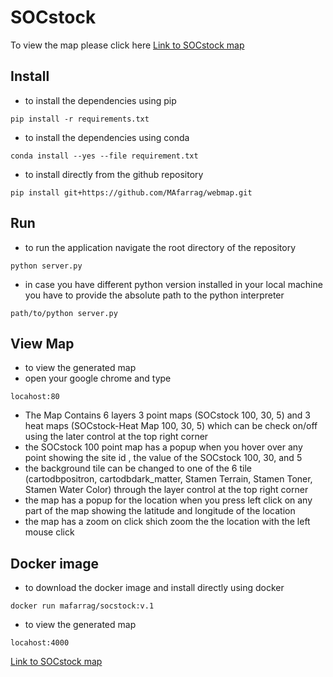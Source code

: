 # SOCstock 

To view the map please click here [Link to SOCstock map](RCS.html)

Install
-------
- to install the dependencies using pip
```
pip install -r requirements.txt
```
- to install the dependencies using conda
```
conda install --yes --file requirement.txt
```
- to install directly from the github repository
```
pip install git+https://github.com/MAfarrag/webmap.git
```

Run
---
- to run the application navigate the root directory of the repository
```
python server.py
``` 
- in case you have different python version installed in your local machine you have to provide the absolute path to the python interpreter
```
path/to/python server.py
```
View Map
--------
- to view the generated map
- open your google chrome and type 
```
locahost:80
```
- The Map Contains 6 layers 3 point maps (SOCstock 100, 30, 5) and 3 heat maps (SOCstock-Heat Map 100, 30, 5) which can be check on/off using the later control at the top right corner 
- the SOCstock 100 point map has a popup when you hover over any point showing the site id , the value of the SOCstock 100, 30, and 5
- the background tile can be changed to one of the 6 tile (cartodbpositron, cartodbdark_matter, Stamen Terrain, Stamen Toner, Stamen Water Color) through the layer control at the top right corner  
- the map has a popup for the location when you press left click on any part of the map showing the latitude and longitude of the location
- the map has a zoom on click shich zoom the the location with the left mouse click


Docker image
--------
- to download the docker image and install directly using docker
```
docker run mafarrag/socstock:v.1
```
- to view the generated map
```
locahost:4000
```

[Link to SOCstock map](RCS.html)
